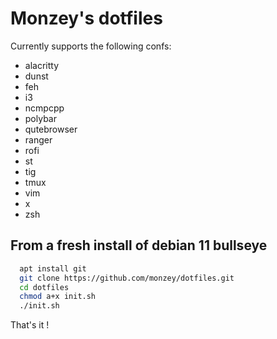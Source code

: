 # Monzey's dotfiles

Currently supports the following confs:
+ alacritty
+ dunst
+ feh
+ i3
+ ncmpcpp
+ polybar
+ qutebrowser
+ ranger
+ rofi
+ st
+ tig
+ tmux
+ vim
+ x
+ zsh

## From a fresh install of debian 11 bullseye

```bash
  apt install git
  git clone https://github.com/monzey/dotfiles.git
  cd dotfiles
  chmod a+x init.sh
  ./init.sh
```

That's it !